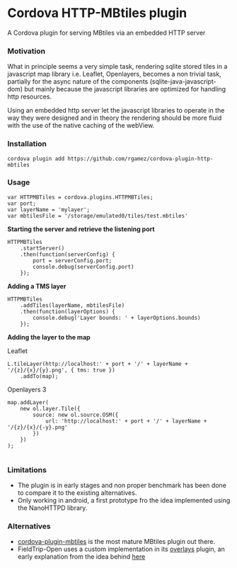Cordova HTTP-MBtiles plugin
===========================

A Cordova plugin for serving MBtiles via an embedded HTTP server

### Motivation
What in principle seems a very simple task, rendering sqlite stored tiles
in a javascript map library i.e. Leaflet, Openlayers, becomes a non trivial task, partially for the async nature of the components (sqlite-java-javascript-dom) but mainly because the javascript libraries are optimized for handling http resources.

Using an embedded http server let the javascript libraries to operate in the way they were designed and in theory the rendering should be more fluid with the use of the native caching of the webView.


### Installation
```
cordova plugin add https://github.com/rgamez/cordova-plugin-http-mbtiles
```


### Usage

```
var HTTPMBTiles = cordova.plugins.HTTPMBTiles;
var port;
var layerName = 'mylayer';
var mbtilesFile = '/storage/emulated0/tiles/test.mbtiles'
```

**Starting the server and retrieve the listening port**

```
HTTPMBTiles
	.startServer()
	.then(function(serverConfig) {
		port = serverConfig.port;
		console.debug(serverConfig.port)
	});
```

**Adding a TMS layer**


```
HTTPMBTiles
	.addTiles(layerName, mbtilesFile)
	.then(function(layerOptions) {
		console.debug('Layer bounds: ' + layerOptions.bounds)
	});
```


**Adding the layer to the map**


Leaflet

```
L.tileLayer(http://localhost:' + port + '/' + layerName + '/{z}/{x}/{y}.png', { tms: true })
	.addTo(map);
```



Openlayers 3

```
map.addLayer(
	new ol.layer.Tile({
		source: new ol.source.OSM({
        	url: 'http://localhost:' + port + '/' + layerName + '/{z}/{x}/{-y}.png'
        })
    })
);


```


### Limitations
- The plugin is in early stages and non proper benchmark has been done to compare it to the existing alternatives.
- Only working in android, a first prototype fro the idea implemented using the NanoHTTPD library.

### Alternatives

- [cordova-plugin-mbtiles](https://github.com/ffournier/cordova-plugin-mbtiles) is the most mature MBtiles plugin out there.
- FieldTrip-Open uses a custom implementation in its [overlays](https://github.com/edina/fieldtrip-overlays) plugin, an early explanation from the idea behind [here](https://mobilegeo.wordpress.com/2013/06/07/mbtiles-and-openlayers/)
